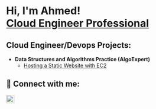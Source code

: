 <h1>Hi, I'm Ahmed! <br/><a href="https://github.com/Ahmednas211"></a> <a href="https://www.linkedin.com/in/nasiruahmed212/">Cloud Engineer Professional</a>

<h2>Cloud Engineer/Devops Projects:</h2>

- <b>Data Structures and Algorithms Practice (AlgoExpert)</b>
  - [Hosting a Static Website with EC2](https://github.com/Ahmednas211/Jupiter-Unzipped-Repo)

<h2> 🤳 Connect with me:</h2>

[<img align="left" alt="JoshMadakor | LinkedIn" width="22px" src="https://cdn.jsdelivr.net/npm/simple-icons@v3/icons/linkedin.svg" />][linkedin]

[linkedin]: https://www.linkedin.com/in/nasiruahmed212/

<!--
**Ahmednas211/Ahmednas211** is a ✨ _special_ ✨ repository because its `README.md` (this file) appears on your GitHub profile.

Here are some ideas to get you started:

- 🔭 I’m currently working on ...
- 🌱 I’m currently learning ...
- 👯 I’m looking to collaborate on ...
- 🤔 I’m looking for help with ...
- 💬 Ask me about ...
- 📫 How to reach me: ...
- 😄 Pronouns: ...
- ⚡ Fun fact: ...
-->
